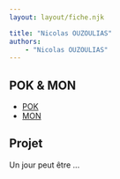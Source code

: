 ```yaml
---
layout: layout/fiche.njk

title: "Nicolas OUZOULIAS"
authors:
    - "Nicolas OUZOULIAS"
---
```



## POK & MON

* [POK](./pok)
* [MON](./mon)

## Projet

Un jour peut être ...